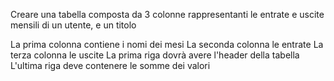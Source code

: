 Creare una tabella composta da 3 colonne rappresentanti le entrate e uscite mensili di un utente, e un titolo

La prima colonna contiene i nomi dei mesi
La seconda colonna le entrate
La terza colonna le uscite
La prima riga dovrà avere l'header della tabella
L'ultima riga deve contenere le somme dei valori